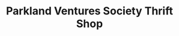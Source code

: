 ---
title: "Parkland Ventures Society Thrift Shop"
url: /stony-plain/parkland-ventures-society-thrift-shop/
shop: Gebrauchtwaren
---